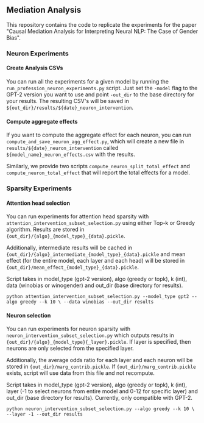 ## Mediation Analysis

This repository contains the code to replicate the experiments for the paper "Causal Mediation Analysis for Interpreting Neural NLP: The Case of Gender Bias".

### Neuron Experiments

#### Create Analysis CSVs

You can run all the experiments for a given model by running the `run_profession_neuron_experiments.py` script. Just set the `-model` flag to the GPT-2 version you want to use and point `-out_dir` to the base directory for your results. The resulting CSV's will be saved in `${out_dir}/results/${date}_neuron_intervention`.

#### Compute aggregate effects

If you want to compute the aggregate effect for each neuron, you can run `compute_and_save_neuron_agg_effect.py`, which will create a new file in `results/${date}_neuron_intervention` called `${model_name}_neuron_effects.csv` with the results.

Similarly, we provide two scripts `compute_neuron_split_total_effect` and `compute_neuron_total_effect` that will report the total effects for a model.

### Sparsity Experiments

#### Attention head selection

You can run experiments for attention head sparsity with `attention_intervention_subset_selection.py` using either Top-k or Greedy algorithm. Results are stored in `{out_dir}/{algo}_{model_type}_{data}.pickle`. 

Additionally, intermediate results will be cached in `{out_dir}/{algo}_intermediate_{model_type}_{data}.pickle` and mean effect (for the entire model, each layer and each head) will be stored in `{out_dir}/mean_effect_{model_type}_{data}.pickle`. 

Script takes in model_type (gpt-2 version), algo (greedy or topk), k (int), data (winobias or winogender) and out_dir (base directory for results).

`python attention_intervention_subset_selection.py --model_type gpt2 --algo greedy --k 10 \
   --data winobias --out_dir results`

#### Neuron selection

You can run experiments for neuron sparsity with `neuron_intervention_subset_selection.py` which outputs results in `{out_dir}/{algo}_{model_type}{_layer}.pickle`. If layer is specified, then neurons are only selected from the specified layer. 

Additionally, the average odds ratio for each layer and each neuron will be stored in `{out_dir}/marg_contrib.pickle`. If `{out_dir}/marg_contrib.pickle` exists, script will use data from this file and not recompute.

Script takes in model_type (gpt-2 version), algo (greedy or topk), k (int), layer (-1 to select neurons from entire model and 0-12 for specific layer) and out_dir (base directory for results). Currently, only compatible with GPT-2.

`python neuron_intervention_subset_selection.py --algo greedy --k 10 \
   --layer -1 --out_dir results`
